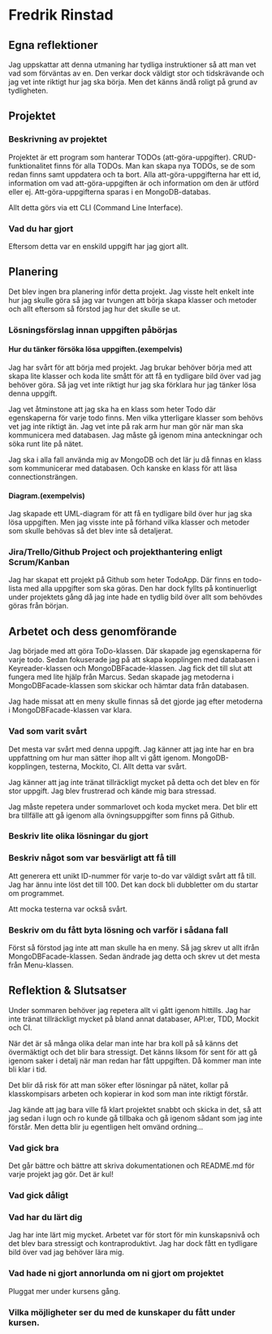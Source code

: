 # Fredrik Rinstad

## Egna reflektioner
Jag uppskattar att denna utmaning har tydliga instruktioner så att man vet vad som förväntas av en.
Den verkar dock väldigt stor och tidskrävande och jag vet inte riktigt hur jag ska börja. Men det känns ändå roligt på grund av tydligheten.


## Projektet

### Beskrivning av projektet
Projektet är ett program som hanterar TODOs (att-göra-uppgifter).
CRUD-funktionalitet finns för alla TODOs. Man kan skapa nya TODOs, se de som redan finns samt uppdatera och ta bort.
Alla att-göra-uppgifterna har ett id, information om vad att-göra-uppgiften är och information om den är utförd eller ej. 
Att-göra-uppgifterna sparas i en MongoDB-databas.

Allt detta görs via ett CLI (Command Line Interface).

### Vad du har gjort
Eftersom detta var en enskild uppgift har jag gjort allt.

## Planering
Det blev ingen bra planering inför detta projekt. 
Jag visste helt enkelt inte hur jag skulle göra så jag var tvungen att börja skapa klasser och metoder och allt eftersom så förstod jag hur det skulle se ut.

### Lösningsförslag innan uppgiften påbörjas

#### Hur du tänker försöka lösa uppgiften.(exempelvis)
Jag har svårt för att börja med projekt. Jag brukar behöver börja med att skapa lite klasser och koda lite smått för att
få en tydligare bild över vad jag behöver göra. Så jag vet inte riktigt hur jag ska förklara hur jag tänker lösa denna uppgift.

Jag vet åtminstone att jag ska ha en klass som heter Todo där egenskaperna för varje todo finns.
Men vilka ytterligare klasser som behövs vet jag inte riktigt än. Jag vet inte på rak arm hur man gör när man ska kommunicera med databasen.
Jag måste gå igenom mina anteckningar och söka runt lite på nätet.

Jag ska i alla fall använda mig av MongoDB och det lär ju då finnas en klass som kommunicerar med databasen.
Och kanske en klass för att läsa connectionsträngen.

#### Diagram.(exempelvis)
Jag skapade ett UML-diagram för att få en tydligare bild över hur jag ska lösa uppgiften. 
Men jag visste inte på förhand vilka klasser och metoder som skulle behövas så det blev inte så detaljerat.

### Jira/Trello/Github Project och projekthantering enligt Scrum/Kanban
Jag har skapat ett projekt på Github som heter TodoApp. Där finns en todo-lista med alla uppgifter som ska göras.
Den har dock fyllts på kontinuerligt under projektets gång då jag inte hade en tydlig bild över allt som behövdes göras från början.

## Arbetet och dess genomförande
Jag började med att göra ToDo-klassen. Där skapade jag egenskaperna för varje todo.
Sedan fokuserade jag på att skapa kopplingen med databasen i Keyreader-klassen och MongoDBFacade-klassen. 
Jag fick det till slut att fungera med lite hjälp från Marcus.
Sedan skapade jag metoderna i MongoDBFacade-klassen som skickar och hämtar data från databasen.

Jag hade missat att en meny skulle finnas så det gjorde jag efter metoderna i MongoDBFacade-klassen var klara.


### Vad som varit svårt
Det mesta var svårt med denna uppgift. Jag känner att jag inte har en bra uppfattning om hur man sätter ihop allt vi gått igenom.
MongoDB-kopplingen, testerna, Mockito, CI. Allt detta var svårt.

Jag känner att jag inte tränat tillräckligt mycket på detta och det blev en för stor uppgift.
Jag blev frustrerad och kände mig bara stressad.

Jag måste repetera under sommarlovet och koda mycket mera.
Det blir ett bra tillfälle att gå igenom alla övningsuppgifter som finns på Github.

### Beskriv lite olika lösningar du gjort


### Beskriv något som var besvärligt att få till
Att generera ett unikt ID-nummer för varje to-do var väldigt svårt att få till. Jag har ännu inte löst det till 100.
Det kan dock bli dubbletter om du startar om programmet.

Att mocka testerna var också svårt. 

### Beskriv om du fått byta lösning och varför i sådana fall
Först så förstod jag inte att man skulle ha en meny. Så jag skrev ut allt ifrån MongoDBFacade-klassen.
Sedan ändrade jag detta och skrev ut det mesta från Menu-klassen.

## Reflektion & Slutsatser
Under sommaren behöver jag repetera allt vi gått igenom hittills.
Jag har inte tränat tillräckligt mycket på bland annat databaser, API:er, TDD, Mockit och CI.

När det är så många olika delar man inte har bra koll på så känns det övermäktigt och det blir bara stressigt.
Det känns liksom för sent för att gå igenom saker i detalj när man redan har fått uppgiften. 
Då kommer man inte bli klar i tid.

Det blir då risk för att man söker efter lösningar på nätet, kollar på klasskompisars arbeten och kopierar in kod som man inte riktigt förstår.

Jag kände att jag bara ville få klart projektet snabbt och skicka in det, så att jag sedan i lugn och ro kunde gå tillbaka och gå igenom sådant som jag inte förstår.
Men detta blir ju egentligen helt omvänd ordning...

### Vad gick bra
Det går bättre och bättre att skriva dokumentationen och README.md för varje projekt jag gör.
Det är kul!

### Vad gick dåligt

### Vad har du lärt dig
Jag har inte lärt mig mycket. Arbetet var för stort för min kunskapsnivå och det blev bara stressigt och kontraproduktivt.
Jag har dock fått en tydligare bild över vad jag behöver lära mig.


### Vad hade ni gjort annorlunda om ni gjort om projektet
Pluggat mer under kursens gång.

### Vilka möjligheter ser du med de kunskaper du fått under kursen.
